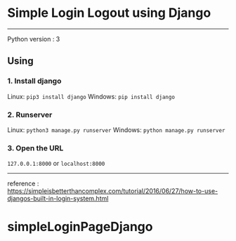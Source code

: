# Simple Login Logout using Django
-----------------------------------
Python version : 3

## Using
### 1. Install django
Linux: `pip3 install django`
Windows: `pip install django`
### 2. Runserver
Linux: `python3 manage.py runserver`
Windows: `python manage.py runserver`
### 3. Open the URL
`127.0.0.1:8000` or `localhost:8000`

-----------------------------------

reference : https://simpleisbetterthancomplex.com/tutorial/2016/06/27/how-to-use-djangos-built-in-login-system.html
# simpleLoginPageDjango
